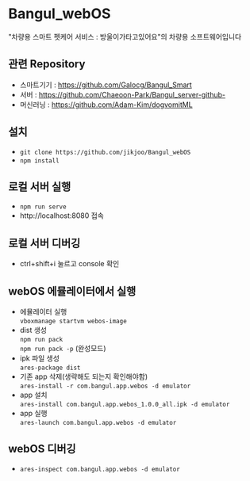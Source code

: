 # Bangul_webOS
"차량용 스마트 펫케어 서비스 : 방울이가타고있어요"의 차량용 소프트웨어입니다

## 관련 Repository
- 스마트기기 : https://github.com/Galocg/Bangul_Smart
- 서버 : https://github.com/Chaeoon-Park/Bangul_server-github-
- 머신러닝 : https://github.com/Adam-Kim/dogvomitML

## 설치
- `git clone https://github.com/jikjoo/Bangul_webOS`
- `npm install`

## 로컬 서버 실행
- `npm run serve`
- http://localhost:8080 접속

## 로컬 서버 디버깅
- ctrl+shift+i 눌르고 console 확인

## webOS 에뮬레이터에서 실행
* 에뮬레이터 실행   
 `vboxmanage startvm webos-image`
* dist 생성   
 `npm run pack`    
  `npm run pack -p` (완성모드)
* ipk 파일 생성   
 `ares-package dist`
* 기존 app 삭제(생략해도 되는지 확인해야함)   
 `ares-install -r com.bangul.app.webos -d emulator`
* app 설치   
 `ares-install com.bangul.app.webos_1.0.0_all.ipk -d emulator `
* app 실행   
 `ares-launch com.bangul.app.webos -d emulator`

## webOS 디버깅
- `ares-inspect com.bangul.app.webos -d emulator`